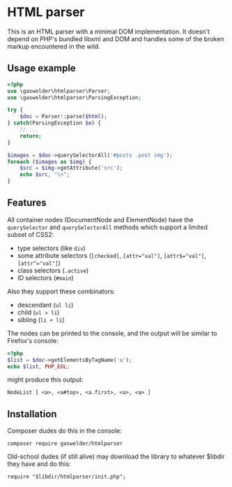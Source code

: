 # HTML parser

This is an HTML parser with a minimal DOM implementation.
It doesn't depend on PHP's bundled libxml and DOM and handles some of the broken
markup encountered in the wild.

## Usage example

```php
<?php
use \gaswelder\htmlparser\Parser;
use \gaswelder\htmlparser\ParsingException;

try {
	$doc = Parser::parse($html);
} catch(ParsingException $e) {
	// ...
	return;
}

$images = $doc->querySelectorAll('#posts .post img');
foreach ($images as $img) {
	$src = $img->getAttribute('src');
	echo $src, "\n";
}
```

## Features

All container nodes (DocumentNode and ElementNode) have the `querySelector` and
`querySelectorAll` methods which support a limited subset of CSS2:

- type selectors (like `div`)
- some attribute selectors (`[checked]`, `[attr="val"]`, `[attr$="val"]`, `[attr^="val"]`)
- class selectors (`.active`)
- ID selectors (`#main`)

Also they support these combinators:

- descendant (`ul li`)
- child (`ul > li`)
- sibling (`li + li`)

The nodes can be printed to the console, and the output will be similar to
Firefox's console:

```php
<?php
$list = $doc->getElementsByTagName('a');
echo $list, PHP_EOL;
```

might produce this output:

    NodeList [ <a>, <a#top>, <a.first>, <a>, <a> ]

## Installation

Composer dudes do this in the console:

    composer require gaswelder/htmlparser

Old-school dudes (if still alive) may download the library to whatever \$libdir they have and do this:

    require "$libdir/htmlparser/init.php";
